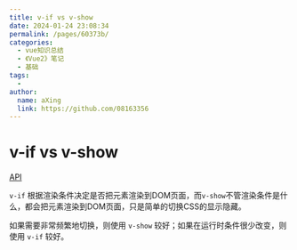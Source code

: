 ```yaml
---
title: v-if vs v-show
date: 2024-01-24 23:08:34
permalink: /pages/60373b/
categories:
  - vue知识总结
  - 《Vue2》笔记
  - 基础
tags:
  - 
author: 
  name: aXing
  link: https://github.com/08163356
---
```


# v-if vs v-show

[API](https://cn.vuejs.org/v2/guide/conditional.html#v-if-vs-v-show)

`v-if` 根据渲染条件决定是否把元素渲染到DOM页面，而`v-show`不管渲染条件是什么，都会把元素渲染到DOM页面，只是简单的切换CSS的显示隐藏。
<!-- more -->
如果需要非常频繁地切换，则使用 `v-show` 较好；如果在运行时条件很少改变，则使用 `v-if` 较好。
<!-- more -->
